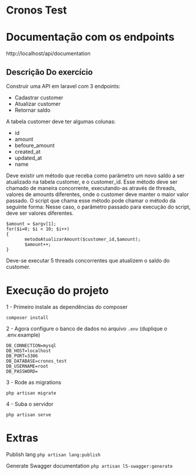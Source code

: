 # Cronos Test

# Documentação com os endpoints

http://localhost/api/documentation

## Descrição Do exercício

Construir uma API em laravel com 3 endpoints:

 - Cadastrar customer
 - Atualizar customer
 - Retornar saldo

A tabela customer deve ter algumas colunas:


 - id
 - amount
 - befoure_amount
 - created_at
 - updated_at
 - name

Deve existir um método que receba como parâmetro um novo saldo a ser atualizado na tabela customer, e o customer_id.
Esse método deve ser chamado de maneira concorrente, executando-as através de threads, valores de amounts diferentes, onde o customer deve manter o maior valor passado.
O script que chama esse método pode chamar o método da seguinte forma:
Nesse caso, o parâmetro passado para execução do script, deve ser valores diferentes.

```
$amount = $argv[1];
for($i=0; $i < 10; $i++)
{
       metodoAtualizarAmount($customer_id,$amount);
       $amount++;
}
```

Deve-se executar 5 threads concorrentes que atualizem o saldo do customer.


# Execução do projeto

1 - Primeiro instale as dependências do composer

```composer install```

2 - Agora configure o banco de dados no arquivo ```.env``` (duplique o .env.example)

```
DB_CONNECTION=mysql
DB_HOST=localhost
DB_PORT=3306
DB_DATABASE=cronos_test
DB_USERNAME=root
DB_PASSWORD=
```

3 - Rode as migrations

```php artisan migrate```

4 - Suba o servidor

```php artisan serve```

# Extras

Publish lang
```php artisan lang:publish```

Generate Swagger documentation
```php artisan l5-swagger:generate```